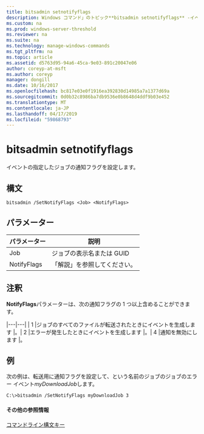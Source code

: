 ```yaml
---
title: bitsadmin setnotifyflags
description: Windows コマンド」のトピック**bitsadmin setnotifyflags** -イベントの指定したジョブの通知フラグを設定します。
ms.custom: na
ms.prod: windows-server-threshold
ms.reviewer: na
ms.suite: na
ms.technology: manage-windows-commands
ms.tgt_pltfrm: na
ms.topic: article
ms.assetid: d5763d95-94a6-45ca-9e03-891c20047e06
author: coreyp-at-msft
ms.author: coreyp
manager: dongill
ms.date: 10/16/2017
ms.openlocfilehash: bc817e03e0f1916ea392830d14985a7a1377d69a
ms.sourcegitcommit: 0d0b32c8986ba7db9536e0b8648d4ddf9b03e452
ms.translationtype: MT
ms.contentlocale: ja-JP
ms.lasthandoff: 04/17/2019
ms.locfileid: "59868793"
---
```

# <a name="bitsadmin-setnotifyflags"></a>bitsadmin setnotifyflags

イベントの指定したジョブの通知フラグを設定します。

## <a name="syntax"></a>構文

```
bitsadmin /SetNotifyFlags <Job> <NotifyFlags>
```

## <a name="parameters"></a>パラメーター

|パラメーター|説明|
|---------|-----------|
|Job|ジョブの表示名または GUID|
|NotifyFlags|「解説」を参照してください。|

## <a name="remarks"></a>注釈

**NotifyFlags**パラメーターは、次の通知フラグの 1 つ以上含めることができます。

|---|---| | 1 |ジョブのすべてのファイルが転送されたときにイベントを生成します |。| 2 |エラーが発生したときにイベントを生成します |。| 4 |通知を無効にします |。

## <a name="BKMK_examples"></a>例

次の例は、転送用に通知フラグを設定して、という名前のジョブのジョブのエラー イベント*myDownloadJob*します。
```
C:\>bitsadmin /SetNotifyFlags myDownloadJob 3
```

#### <a name="additional-references"></a>その他の参照情報

[コマンドライン構文キー](command-line-syntax-key.md)